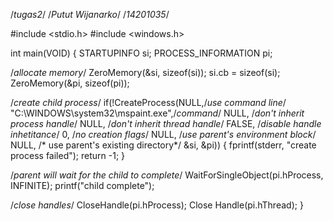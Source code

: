 /*tugas2*/
/*Putut Wijanarko*/
/*14201035*/

#include <stdio.h>
#include <windows.h>

int main(VOID)
{
STARTUPINFO si;
PROCESS_INFORMATION pi;

/*allocate memory*/
ZeroMemory(&si, sizeof(si));
si.cb = sizeof(si);
ZeroMemory(&pi, sizeof(pi));

/*create child process*/
if(!CreateProcess(NULL,/*use command line*/
"C:\\WINDOWS\\system32\\mspaint.exe",/*command*/
NULL, /*don't inherit process handle*/
NULL, /*don't inherit thread handle*/
FALSE, /*disable handle inhetitance*/
0, /*no creation flags*/
NULL, /*use parent's environment block*/
NULL, /* use parent's existing directory*/
&si,
&pi))
{
  fprintf(stderr, "create process failed");
  return -1;
}

/*parent will wait for the child to complete*/
WaitForSingleObject(pi.hProcess, INFINITE);
printf("child complete");

/*close handles*/
CloseHandle(pi.hProcess);
Close Handle(pi.hThread);
}
